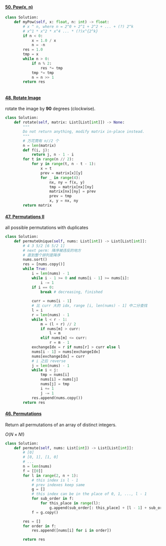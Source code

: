 

#### [50. Pow(x, n)](https://leetcode.cn/problems/powx-n/)

```python
class Solution:
    def myPow(self, x: float, n: int) -> float:
        # x ^ n, where n = 2^0 + 2^1 + 2^2 + ... + (?) 2^k
        # x^1 * x^2 * x^4 ... * (?)x^{2^k} 
        if n < 0:
            x = 1.0 / x
            n = -n
        res = 1.0
        tmp = x
        while n > 0:
            if n % 2:
                res *= tmp
            tmp *= tmp
            n = n >> 1
        return res
        
```



#### [48. Rotate Image](https://leetcode.cn/problems/rotate-image/)

rotate the image by **90** degrees (clockwise).

```python
class Solution:
    def rotate(self, matrix: List[List[int]]) -> None:
        """
        Do not return anything, modify matrix in-place instead.
        """
        # 万花筒有 n//2 个
        n = len(matrix)
        def f(i, j):
            return j, n - 1 - i
        for t in range(n // 2):
            for y in range(t, n - t - 1):
                x = t
                prev = matrix[x][y]
                for _ in range(4):
                    nx, ny = f(x, y)
                    tmp = matrix[nx][ny]
                    matrix[nx][ny] = prev
                    prev = tmp
                    x, y = nx, ny
        return matrix

```



#### [47. Permutations II](https://leetcode.cn/problems/permutations-ii/)

all possible permutations with duplicates

```python
class Solution:
    def permuteUnique(self, nums: List[int]) -> List[List[int]]:
        # 4 3 5/2 [6 5/2 1]
        # next perm: 降序被违反的地方
        # 直到整个排列是降序
        nums.sort()
        res = [nums.copy()]
        while True:
            i = len(nums) - 1
            while i - 1 >= 0 and nums[i - 1] >= nums[i]:
                i -= 1
            if i == 0:
                break # decreasing, finished
            
            curr = nums[i - 1]
            # 比 curr 大的 idx, range [i, len(nums) - 1] 中二分查找
            l = i
            r = len(nums) - 1
            while l < r - 1:
                m = (l + r) // 2
                if nums[m] > curr:
                    l = m
                elif nums[m] <= curr:
                    r = m - 1
            exchangeIdx = r if nums[r] > curr else l
            nums[i - 1] = nums[exchangeIdx]
            nums[exchangeIdx] = curr
            # i 之后 reverse
            j = len(nums) - 1
            while i < j:
                tmp = nums[i]
                nums[i] = nums[j]
                nums[j] = tmp
                i += 1
                j -= 1
            res.append(nums.copy())
        return res

```



#### [46. Permutations](https://leetcode.cn/problems/permutations/)

Return all permutations of an array of distinct integers.

$O(N \times N!)$

```python
class Solution:
    def permute(self, nums: List[int]) -> List[List[int]]:
        # [0]
        # [0, 1], [1, 0]
        # ...
        n = len(nums)
        f = [[0]]
        for l in range(2, n + 1):
            # this index is l - 1
            # prev indexes keep same
            g = []
            # this index can be in the place of 0, 1, ..., l - 1
            for sub_order in f:
                for this_place in range(l):
                    g.append(sub_order[: this_place] + [l - 1] + sub_order[this_place:])
            f = g.copy()

        res = []
        for order in f:
            res.append([nums[i] for i in order])

        return res
```